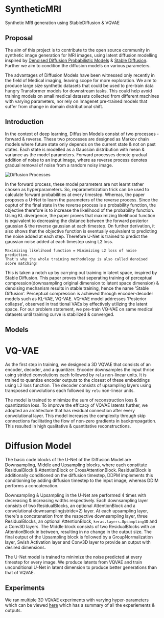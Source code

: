 # SyntheticMRI

Synthetic MRI generation using StableDiffusion &amp; VQVAE

## Proposal
The aim of this project is to contribute to the open source community in synthetic image generation for MRI images, using latent diffusion modelling inspired by [Denoised Diffusion Probabilistic Models](https://arxiv.org/pdf/2006.11239.pdf) &amp; [Stable Diffusion](https://arxiv.org/abs/2112.10752). Further we aim to condition the diffusion models on various parameters.

The advantages of Diffusion Models have been witnessed only recently in the field of Medical imaging, leaving scope for more exploration. We aim to produce large size synthetic datasets that could be used to pre-train data hungry Transformer models for downstream tasks. This could help avoid training models on small medical datasets collected from different machines with varying parameters, nor rely on Imagenet pre-trained models that suffer from change in domain distributional shift.

## Introduction
In the context of deep learning, Diffusion Models consist of two processes - forward & reverse. These two processes are designed as Markov chain models where future state only depends on the current state & not on past states. Each state is modelled as a Gaussian distribution with mean & variance as the model parameters. Forward processes denote gradual addition of noise to an input image, where as reverse process denotes gradual removal of noise from a random noisy image.

![Diffusion Processes](https://github.com/lb-97/SyntheticMRI/blob/main/_static/diffusionmodel.png)

In the forward process, these model parameters are not learnt rather chosen as hyperparameters. So, reparametrization trick can be used to calculate forward probabilities at every timestep. Whereas, the paper proposes a U-Net to learn the parameters of the reverse process. Since the ouptut of the final state in the reverse process is a probability function, the objective therefore is to increase the likelihood of the probability function. Using KL divergence, the paper proves that maximizing likelihood function is equivalent to decreasing the distance between the forward posterior gaussian & the reverse gaussian at each timestep. On further derivation, it also shows that the objective function is eventually equivalent to predicting the noise added at each step. Therefore U-Net is trained to predict the gaussian noise added at each timestep using L2 loss.

```
Maximizing likelihood function = Minimizing L2 loss of noise prediction.
That's why the whole training methodology is also called denoised score matching!
```

This is taken a notch up by carrying out training in latent space, inspired by Stable Diffusion. This paper proves that seperating training of perceptual compression(downsampling original dimension to latent space dimension) & denoising mechanism results in stable training, hence the name 'Stable Diffusion'. Perceptual compression is achieved through encoder-decoder models such as KL-VAE, VQ-VAE. VQ-VAE model addresses 'Posterior collapse', observed in traditional VAEs by effectively utilizing the latent space. For our problem statement, we pre-train VQ-VAE on same medical datasets until training curve is stabilized & converged. 

## Models
# VQ-VAE
As the first step in training, we designed a 3D VQVAE that consists of an encoder, decoder, and a quantizer. Encoder downsamples the input thrice using strided convolutions each followed by ``relu`` non-linear units. It is trained to quantize encoder outputs to the closest of these embeddings using L2 loss function. The decoder consists of upsampling layers using transposed convolutions each followed by ``relu`` non-linear units. 

The model is trained to minimize the sum of reconstruction loss & quantization loss. To improve the efficacy of VQVAE latents further, we adopted an architecture that has residual connection after every convolutional layer. This model increases the complexity through skip connections facilitating the flow of non-zero gradients in backpropagation. This resulted in high qualitative & quantitative reconstructions.

# Diffusion Model
The basic code blocks of the U-Net of the Diffusion Model are Downsampling, Middle and Upsampling blocks, where each constitute ResidualBlock & AttentionBlock or CrossAttentionBlock. ResidualBlock is additionally conditioned on the diffusion timestep, DDPM implements this conditioning by adding diffusion timestep to the input image, whereas DDIM performs a concatenation.

Downsampling & Upsampling in the U-Net are performed 4 times with decreasing & increasing widths respectively. Each downsampling layer consists of two ResidualBlocks, an optional AttentionBlock and a convolutional downsampling(stride=2) layer. At each upsampling layer, there's a concatenation from the respective downsampling layer, three ResidualBlocks, an optional AttentionBlock, ``keras.layers.Upsampling3D`` and a Conv3D layers. The Middle block consists of two ResidualBlocks with an AttentionBlock in between, resulting in no change in the output size. The final output of the Upsampling block is followed by a GroupNormalization layer, Swish Activation layer and Conv3D layer to provide an output with desired dimensions.

The U-Net model is trained to minimize the noise predicted at every timestep for every image. We produce latents from VQVAE and train unconditional U-Net in latent dimension to produce better generations than that of VQVAE.

## Experiments
We ran multiple 3D VQVAE experiments with varying hyper-parameters which can be viewed [here](https://api.wandb.ai/links/dipy_genai/dzrwwnai) which has a summary of all the experiements & outputs.









